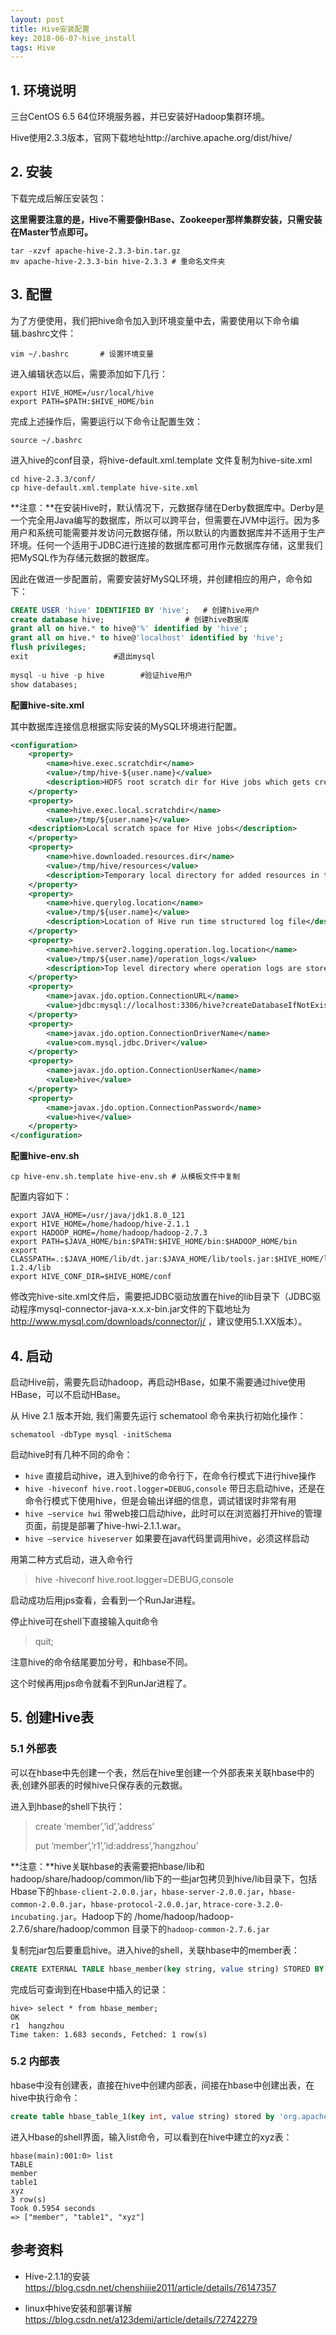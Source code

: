 ```yaml
---
layout: post
title: Hive安装配置
key: 2018-06-07-hive_install
tags: Hive
---
```


## 1. 环境说明

三台CentOS 6.5 64位环境服务器，并已安装好Hadoop集群环境。

Hive使用2.3.3版本，官网下载地址http://archive.apache.org/dist/hive/

## 2. 安装

下载完成后解压安装包：

**这里需要注意的是，Hive不需要像HBase、Zookeeper那样集群安装，只需安装在Master节点即可。**

```shell
tar -xzvf apache-hive-2.3.3-bin.tar.gz
mv apache-hive-2.3.3-bin hive-2.3.3	# 重命名文件夹
```

## 3. 配置

为了方便使用，我们把hive命令加入到环境变量中去，需要使用以下命令编辑.bashrc文件：

```shell
vim ~/.bashrc       # 设置环境变量
```

进入编辑状态以后，需要添加如下几行：

```shell
export HIVE_HOME=/usr/local/hive
export PATH=$PATH:$HIVE_HOME/bin
```

完成上述操作后，需要运行以下命令让配置生效：

```shell
source ~/.bashrc
```

进入hive的conf目录，将hive-default.xml.template 文件复制为hive-site.xml

```shell
cd hive-2.3.3/conf/
cp hive-default.xml.template hive-site.xml
```

**注意：**在安装Hive时，默认情况下，元数据存储在Derby数据库中。Derby是一个完全用Java编写的数据库，所以可以跨平台，但需要在JVM中运行。因为多用户和系统可能需要并发访问元数据存储，所以默认的内置数据库并不适用于生产环境。任何一个适用于JDBC进行连接的数据库都可用作元数据库存储，这里我们把MySQL作为存储元数据的数据库。 

因此在做进一步配置前，需要安装好MySQL环境，并创建相应的用户，命令如下：

```sql
CREATE USER 'hive' IDENTIFIED BY 'hive';   # 创建hive用户
create database hive;                  # 创建hive数据库
grant all on hive.* to hive@'%' identified by 'hive';
grant all on hive.* to hive@'localhost' identified by 'hive'; 
flush privileges;
exit                   #退出mysql
    
mysql -u hive -p hive        #验证hive用户
show databases;    
```

**配置hive-site.xml**

其中数据库连接信息根据实际安装的MySQL环境进行配置。

```xml
<configuration>
    <property>
        <name>hive.exec.scratchdir</name>
        <value>/tmp/hive-${user.name}</value>
        <description>HDFS root scratch dir for Hive jobs which gets created with write all (733) permission. For each connecting user, an HDFS scratch dir: ${hive.exec.scratchdir}/&lt;username&gt; is created, with ${hive.scratch.dir.permission}.</description>
    </property>
    <property>
        <name>hive.exec.local.scratchdir</name>
        <value>/tmp/${user.name}</value>
    <description>Local scratch space for Hive jobs</description>
    </property>
    <property>
        <name>hive.downloaded.resources.dir</name>
        <value>/tmp/hive/resources</value>
        <description>Temporary local directory for added resources in the remote file system.</description>
    </property>
    <property>
        <name>hive.querylog.location</name>
        <value>/tmp/${user.name}</value>
        <description>Location of Hive run time structured log file</description>
    </property>
    <property>
        <name>hive.server2.logging.operation.log.location</name>
        <value>/tmp/${user.name}/operation_logs</value>
        <description>Top level directory where operation logs are stored if logging functionality is enabled</description>
    </property>
    <property>
        <name>javax.jdo.option.ConnectionURL</name>
        <value>jdbc:mysql://localhost:3306/hive?createDatabaseIfNotExist=true</value>
    </property>
    <property>
        <name>javax.jdo.option.ConnectionDriverName</name>
        <value>com.mysql.jdbc.Driver</value>
    </property>
    <property>
        <name>javax.jdo.option.ConnectionUserName</name>
        <value>hive</value>
    </property>
    <property>
        <name>javax.jdo.option.ConnectionPassword</name>
        <value>hive</value>
    </property>
</configuration>
```

**配置hive-env.sh**

```shell
cp hive-env.sh.template hive-env.sh	# 从模板文件中复制
```

配置内容如下：

```shell
export JAVA_HOME=/usr/java/jdk1.8.0_121
export HIVE_HOME=/home/hadoop/hive-2.1.1
export HADOOP_HOME=/home/hadoop/hadoop-2.7.3
export PATH=$JAVA_HOME/bin:$PATH:$HIVE_HOME/bin:$HADOOP_HOME/bin
export CLASSPATH=.:$JAVA_HOME/lib/dt.jar:$JAVA_HOME/lib/tools.jar:$HIVE_HOME/lib:/home/hadoop/hbase-1.2.4/lib
export HIVE_CONF_DIR=$HIVE_HOME/conf
```

修改完hive-site.xml文件后，需要把JDBC驱动放置在hive的lib目录下（JDBC驱动程序mysql-connector-java-x.x.x-bin.jar文件的下载地址为<http://www.mysql.com/downloads/connector/j/> ，建议使用5.1.XX版本）。

## 4. 启动

启动Hive前，需要先启动hadoop，再启动HBase，如果不需要通过hive使用HBase，可以不启动HBase。

从 Hive 2.1 版本开始, 我们需要先运行 schematool 命令来执行初始化操作：

```shell
schematool -dbType mysql -initSchema
```

启动hive时有几种不同的命令：

- `hive`  直接启动hive，进入到hive的命令行下，在命令行模式下进行hive操作
- `hive -hiveconf hive.root.logger=DEBUG,console`  带日志启动hive，还是在命令行模式下使用hive，但是会输出详细的信息，调试错误时非常有用
- `hive –service hwi`  带web接口启动hive，此时可以在浏览器打开hive的管理页面，前提是部署了hive-hwi-2.1.1.war。
- `hive –service hiveserver`  如果要在java代码里调用hive，必须这样启动

用第二种方式启动，进入命令行

> hive -hiveconf hive.root.logger=DEBUG,console

启动成功后用jps查看，会看到一个RunJar进程。

停止hive可在shell下直接输入quit命令

> quit;

注意hive的命令结尾要加分号，和hbase不同。

这个时候再用jps命令就看不到RunJar进程了。

## 5. 创建Hive表

### 5.1 外部表

可以在hbase中先创建一个表，然后在hive里创建一个外部表来关联hbase中的表,创建外部表的时候hive只保存表的元数据。

进入到hbase的shell下执行：

> create ‘member’,’id’,’address’
>
> put ‘member’,’r1’,’id:address’,’hangzhou’

**注意：**hive关联hbase的表需要把hbase/lib和hadoop/share/hadoop/common/lib下的一些jar包拷贝到hive/lib目录下，包括Hbase下的`hbase-client-2.0.0.jar`，`hbase-server-2.0.0.jar`，`hbase-common-2.0.0.jar`，`hbase-protocol-2.0.0.jar`, `htrace-core-3.2.0-incubating.jar`。Hadoop下的 /home/hadoop/hadoop-2.7.6/share/hadoop/common 目录下的`hadoop-common-2.7.6.jar`

复制完jar包后要重启hive。进入hive的shell，关联hbase中的member表：

```sql
CREATE EXTERNAL TABLE hbase_member(key string, value string) STORED BY 'org.apache.hadoop.hive.hbase.HBaseStorageHandler' WITH SERDEPROPERTIES("hbase.columns.mapping"="id:address") TBLPROPERTIES("hbase.table.name"="member");
```

完成后可查询到在Hbase中插入的记录：

```shell
hive> select * from hbase_member;
OK
r1	hangzhou
Time taken: 1.683 seconds, Fetched: 1 row(s)
```

### 5.2 内部表

hbase中没有创建表，直接在hive中创建内部表，间接在hbase中创建出表，在hive中执行命令：

```sql
create table hbase_table_1(key int, value string) stored by 'org.apache.hadoop.hive.hbase.HBaseStorageHandler' with serdeproperties("hbase.columns.mapping"=":key,cf1:val") tblproperties("hbase.table.name"="xyz");
```

进入Hbase的shell界面，输入list命令，可以看到在hive中建立的xyz表：

```shell
hbase(main):001:0> list
TABLE                                                                                                        
member                                                                                                    
table1                                                                                                        
xyz                                                                                                           
3 row(s)
Took 0.5954 seconds                                                                                      
=> ["member", "table1", "xyz"]
```

## 参考资料

- Hive-2.1.1的安装 https://blog.csdn.net/chenshijie2011/article/details/76147357

- linux中hive安装和部署详解 https://blog.csdn.net/a123demi/article/details/72742279

